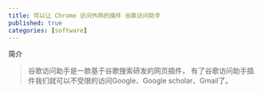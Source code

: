 ```yaml
---
title: 可以让 Chrome 访问外网的插件 谷歌访问助手
published: true
categories: [software]
---
```


简介  
> 谷歌访问助手是一款基于谷歌搜索研发的网页插件，
> 有了谷歌访问助手插件我们就可以不受限的访问Google、Google scholar、Gmail了。

